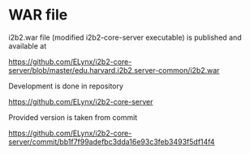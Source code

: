 # WAR file

i2b2.war file (modified i2b2-core-server executable) is published and available at

https://github.com/ELynx/i2b2-core-server/blob/master/edu.harvard.i2b2.server-common/i2b2.war

Development is done in repository

https://github.com/ELynx/i2b2-core-server

Provided version is taken from commit

https://github.com/ELynx/i2b2-core-server/commit/bb1f7f99adefbc3dda16e93c3feb3493f5df14f4
